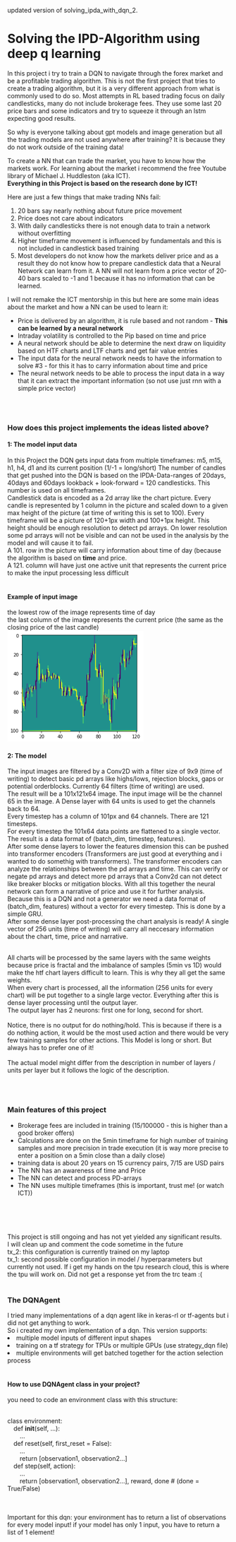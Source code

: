 updated version of solving_ipda_with_dqn_2.

<h1>Solving the IPD-Algorithm using deep q learning</h1>

In this project i try to train a DQN to navigate through the forex market and be a profitable trading algorithm.
This is not the first project that tries to create a trading algorithm, but it is a very different approach from what is commonly used to do so.
Most attempts in RL based trading focus on daily candlesticks, many do not include brokerage fees.
They use some last 20 price bars and some indicators and try to squeeze it through an lstm expecting good results. 

So why is everyone talking about gpt models and image generation but all the trading models are not used anywhere after training?
It is because they do not work outside of the training data!

To create a NN that can trade the market, you have to know how the markets work. 
For learning about the market i recommend the free Youtube library of Michael J. Huddleston (aka ICT).<br>
<b>Everything in this Project is based on the research done by ICT!</b>

Here are just a few things that make trading NNs fail: 
<ol>
  <li> 20 bars say nearly nothing about future price movement</li> 
  <li> Price does not care about indicators</li>
  <li> With daily candlesticks there is not enough data to train a network without overfitting</li>
  <li> Higher timeframe movement is influenced by fundamentals and this is not included in candlestick based training</li>
  <li> Most developers do not know how the markets deliver price and as a result they do not know how to prepare candlestick data that a Neural Network can learn from it. A NN will not learn from a price vector of 20-40 bars scaled to -1 and 1 because it has no information that can be learned. 
</ol>
    

I will not remake the ICT mentorship in this but here are some main ideas about the market and how a NN can be used to learn it:
<ul>
  <li>Price is delivered by an algorithm, it is rule based and not random - <b>This can be learned by a neural network</b></li>
  <li>Intraday volatility is controlled to the Pip based on time and price</li>
  <li>A neural network should be able to determine the next draw on liquidity based on HTF charts and LTF charts and get fair value entries</li>
  <li>The input data for the neural network needs to have the information to solve #3 - for this it has to carry information about time and price</li>
  <li>The neural network needs to be able to process the input data in a way that it can extract the important information (so not use just rnn with a simple price vector)</li>
</ul>

<br><br>
<h3>How does this project implements the ideas listed above?</h3>
<h4> 1: The model input data </h4>
In this Project the DQN gets input data from multiple timeframes: m5, m15, h1, h4, d1 and its current position (1/-1 = long/short)
The number of candles that get pushed into the DQN is based on the IPDA-Data-ranges of 20days, 40days and 60days lookback + look-forward = 120 candlesticks.
This number is used on all timeframes.<br>
Candlestick data is encoded as a 2d array like the chart picture. Every candle is represented by 1 column in the picture and scaled down to a given max height of the picture (at time of writing this is set to 100). Every timeframe will be a picture of 120+1px width and 100+1px height. This height should be enough resolution to detect pd arrays. On lower resolution some pd arrays will not be visible and can not be used in the analysis by the model and will cause it to fail. <br>
A 101. row in the picture will carry information about time of day (because the algorithm is based on <b>time</b> and price.<br> A 121. column will have just one active unit that represents the current price to make the input processing less difficult<br><br>

<h4>Example of input image</h4>
the lowest row of the image represents time of day<br>
the last column of the image represents the current price (the same as the closing price of the last candle)
<img src = "r1.jpg" title="Input image">

<h4>2: The model</h4>
The input images are filtered by a Conv2D with a filter size of 9x9 (time of writing) to detect basic pd arrays like highs/lows, rejection blocks, gaps or potential orderblocks. Currently 64 filters (time of writing) are used. <br>
The result will be a 101x121x64 image. The input image will be the channel 65 in the image. A Dense layer with 64 units is used to get the channels back to 64. <br>
Every timestep has a column of 101px and 64 channels. There are 121 timesteps.<br>
For every timestep the 101x64 data points are flattened to a single vector. The result is a data format of (batch_dim, timestep, features).<br>
After some dense layers to lower the features dimension this can be pushed into transformer encoders (Transformers are just good at everything and i wanted to do somethig with transformers). The transformer encoders can analyze the relationships between the pd arrays and time. This can verify or negate pd arrays and detect more pd arrays that a Conv2d can not detect like breaker blocks or mitigation blocks. With all this together the neural network can form a narrative of price and use it for further analysis.<br>
Because this is a DQN and not a generator we need a data format of (batch_dim, features) without a vector for every timestep. This is done by a simple GRU.<br>
After some dense layer post-processing the chart analysis is ready! A single vector of 256 units (time of writing) will carry all neccesary information about the chart, time, price and narrative.<br><br>

All charts will be processed by the same layers with the same weights because price is fractal and the imbalance of samples (5min vs 1D) would make the htf chart layers difficult to learn. This is why they all get the same weights.<br>
When every chart is processed, all the information (256 units for every chart) will be put together to a single large vector. Everything after this is dense layer processing until the output layer.<br>
The output layer has 2 neurons: first one for long, second for short.<br><br>
Notice, there is no output for do nothing/hold. This is because if there is a do nothing action, it would be the most used action and there would be very few training samples for other actions. This Model is long or short. But always has to prefer one of it!<br><br>
The actual model might differ from the description in number of layers / units per layer but it follows the logic of the description.

<br><br>
<h3>Main features of this project</h3>
<ul>
  <li>Brokerage fees are included in training (15/100000 - this is higher than a good broker offers)</li>
  <li>Calculations are done on the 5min timeframe for high number of training samples and more precision in trade execution (it is way more precise to enter a position on a 5min close than a daily close)</li>
  <li>training data is about 20 years on 15 currency pairs, 7/15 are USD pairs</li>
  <li>The NN has an awareness of time and Price</li>
  <li>The NN can detect and process PD-arrays</li>
  <li>The NN uses multiple timeframes (this is important, trust me! (or watch ICT))</li>
</ul>  

<br><br><br><br>
This project is still ongoing and has not yet yielded any significant results.<br>
I will clean up and comment the code sometime in the future<br>
tx_2: this configuration is currently trained on my laptop<br>
tx_1: second possible configuration in model / hyperparameters but currently not used. If i get my hands on the tpu research cloud, this is where the tpu will work on. Did not get a response yet from the trc team :(
<br><br>
<h3>The DQNAgent</h3>
I tried many implementations of a dqn agent like in keras-rl or tf-agents but i did not get anything to work.<br>
So i created my own implementation of a dqn. This version supports:<br>
<li>multiple model inputs of different input shapes</li>
<li>training on a tf strategy for TPUs or multiple GPUs (use strategy_dqn file)</li>
<li>multiple environments will get batched together for the action selection process</li>
<br>
<h4>How to use DQNAgent class in your project?</h4>
you need to code an environment class with this structure:<br><br>

class environment:<br>
  &emsp;def __init__(self, ...):<br>
    &emsp;&emsp;...<br>
  &emsp;def reset(self, first_reset = False):<br>
    &emsp;&emsp;...<br>
    &emsp;&emsp;return [observation1, observation2...]<br>
   &emsp;def step(self, action):<br>
    &emsp;&emsp;...<br>
    &emsp;&emsp;return [observation1, observation2...], reward, done # (done = True/False)<br>
    
<br><br>
Important for this dqn: your environment has to return a list of observations for every model input! if your model has only 1 input, you have to return a list of 1 element!<br>

